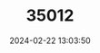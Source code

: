 ---
title: "35012"
category: "Cynometra vestita"
draft: false
date: 2024-02-22 13:03:50
languages:
  Fijian: ["Moivi", "Namo", "Thimbithimbi"]
---
